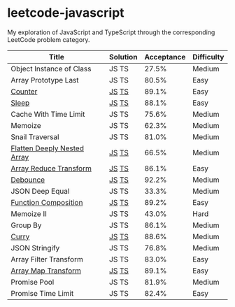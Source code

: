 # leetcode-javascript
My exploration of JavaScript and TypeScript through the corresponding LeetCode problem category.

Title | Solution | Acceptance | Difficulty
------|----------|------------|-----------
Object Instance of Class | JS TS | 27.5% | Medium
Array Prototype Last | JS TS | 80.5% | Easy
[Counter](/counter/README.md) | [JS](/counter/solution.js) [TS](/counter/solution.ts) | 89.1% | Easy
[Sleep](/sleep/README.md) | [JS](/sleep/solution.js) [TS](/sleep/solution.ts) | 88.1% | Easy
Cache With Time Limit | JS TS | 75.6% | Medium
Memoize | JS TS | 62.3% | Medium
Snail Traversal | JS TS | 81.0% | Medium
[Flatten Deeply Nested Array](/flatten_deeply_nested_array/README.md) | [JS](/flatten_deeply_nested_array/solution.js) [TS](/flatten_deeply_nested_array/solution.ts) | 66.5% | Medium
[Array Reduce Transform](/array_reduce_transformation/README.md) | [JS](/array_reduce_transformation/solution.js) [TS](/array_reduce_transformation/solution.ts) | 86.1% | Easy
[Debounce](/debounce/README.md) | [JS](/debounce/solution.js) [TS](/debounce/solution.ts) | 92.2% | Medium
JSON Deep Equal | JS TS | 33.3% | Medium
[Function Composition](/function_composition/README.md) | [JS](/function_composition/solution.js) [TS](/function_composition/solution.ts) | 89.2% | Easy
Memoize II | JS TS | 43.0% | Hard
Group By | JS TS | 86.1% | Medium
[Curry](/curry/README.md) | [JS](/curry/solution.js) [TS](/curry/solution.ts) | 88.6% | Medium
JSON Stringify | JS TS | 76.8% | Medium
Array Filter Transform | JS TS | 83.0% | Easy
[Array Map Transform](/apply_transform_over_each_element_in_array/README.md) | [JS](/apply_transform_over_each_element_in_array/solution.js) [TS](/apply_transform_over_each_element_in_array/solution.ts) | 89.1% | Easy
Promise Pool | JS TS | 81.9% | Medium
Promise Time Limit | JS TS | 82.4% | Easy
